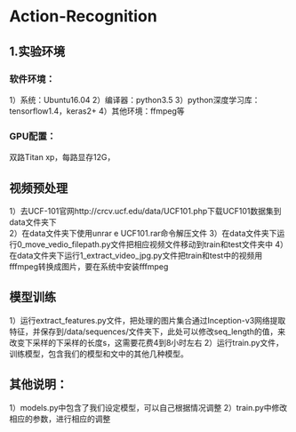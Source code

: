 # Action-Recognition

## 1.实验环境

### 软件环境：
1）系统：Ubuntu16.04
2）编译器：python3.5
3）python深度学习库：tensorflow1.4，keras2+
4）其他环境：ffmpeg等

### GPU配置：
双路Titan xp，每路显存12G，

## 视频预处理
1）去UCF-101官网http://crcv.ucf.edu/data/UCF101.php下载UCF101数据集到data文件夹下<br>
2）在data文件夹下使用unrar e UCF101.rar命令解压文件
3）在data文件夹下运行0_move_vedio_filepath.py文件把相应视频文件移动到train和test文件夹中
4）在data文件夹下运行1_extract_video_jpg.py文件把train和test中的视频用fffmpeg转换成图片，要在系统中安装fffmpeg


## 模型训练

1）运行extract_features.py文件，把处理的图片集合通过Inception-v3网络提取特征，并保存到/data/sequences/文件夹下，此处可以修改seq_length的值，来改变下采样的下采样的长度s，这需要花费4到8小时左右
2）运行train.py文件，训练模型，包含我们的模型和文中的其他几种模型。

## 其他说明：
1）models.py中包含了我们设定模型，可以自己根据情况调整
2）train.py中修改相应的参数，进行相应的调整
